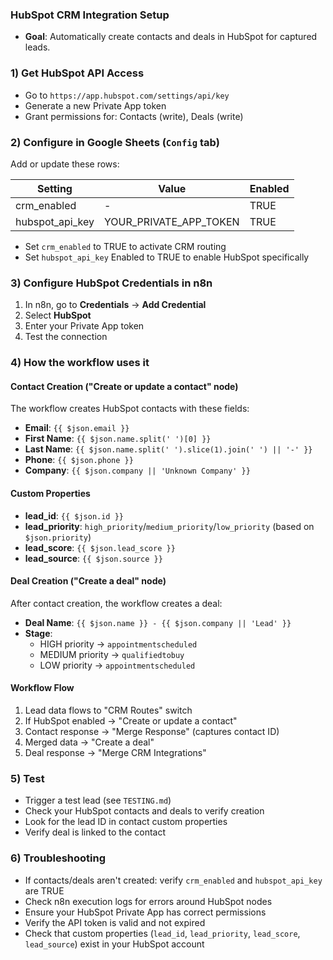 ### HubSpot CRM Integration Setup

- **Goal**: Automatically create contacts and deals in HubSpot for captured leads.

### 1) Get HubSpot API Access
- Go to `https://app.hubspot.com/settings/api/key`
- Generate a new Private App token
- Grant permissions for: Contacts (write), Deals (write)

### 2) Configure in Google Sheets (`Config` tab)
Add or update these rows:

| Setting | Value | Enabled |
|---------|-------|---------|
| crm_enabled | - | TRUE |
| hubspot_api_key | YOUR_PRIVATE_APP_TOKEN | TRUE |

- Set `crm_enabled` to TRUE to activate CRM routing
- Set `hubspot_api_key` Enabled to TRUE to enable HubSpot specifically

### 3) Configure HubSpot Credentials in n8n
1. In n8n, go to **Credentials** → **Add Credential**
2. Select **HubSpot**
3. Enter your Private App token
4. Test the connection

### 4) How the workflow uses it

#### Contact Creation ("Create or update a contact" node)
The workflow creates HubSpot contacts with these fields:
- **Email**: `{{ $json.email }}`
- **First Name**: `{{ $json.name.split(' ')[0] }}`
- **Last Name**: `{{ $json.name.split(' ').slice(1).join(' ') || '-' }}`
- **Phone**: `{{ $json.phone }}`
- **Company**: `{{ $json.company || 'Unknown Company' }}`

#### Custom Properties
- **lead_id**: `{{ $json.id }}`
- **lead_priority**: `high_priority`/`medium_priority`/`low_priority` (based on `$json.priority`)
- **lead_score**: `{{ $json.lead_score }}`
- **lead_source**: `{{ $json.source }}`

#### Deal Creation ("Create a deal" node)
After contact creation, the workflow creates a deal:
- **Deal Name**: `{{ $json.name }} - {{ $json.company || 'Lead' }}`
- **Stage**: 
  - HIGH priority → `appointmentscheduled`
  - MEDIUM priority → `qualifiedtobuy`
  - LOW priority → `appointmentscheduled`

#### Workflow Flow
1. Lead data flows to "CRM Routes" switch
2. If HubSpot enabled → "Create or update a contact"
3. Contact response → "Merge Response" (captures contact ID)
4. Merged data → "Create a deal"
5. Deal response → "Merge CRM Integrations"

### 5) Test
- Trigger a test lead (see `TESTING.md`)
- Check your HubSpot contacts and deals to verify creation
- Look for the lead ID in contact custom properties
- Verify deal is linked to the contact

### 6) Troubleshooting
- If contacts/deals aren't created: verify `crm_enabled` and `hubspot_api_key` are TRUE
- Check n8n execution logs for errors around HubSpot nodes
- Ensure your HubSpot Private App has correct permissions
- Verify the API token is valid and not expired
- Check that custom properties (`lead_id`, `lead_priority`, `lead_score`, `lead_source`) exist in your HubSpot account
